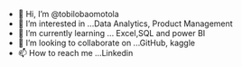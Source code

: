 - 👋 Hi, I’m @tobilobaomotola
- 👀 I’m interested in ...Data Analytics, Product Management
- 🌱 I’m currently learning ... Excel,SQL and power BI
- 💞️ I’m looking to collaborate on ...GitHub, kaggle
- 📫 How to reach me ...Linkedin

<!---
tobilobaomotola/tobilobaomotola is a ✨ special ✨ repository because its `README.md` (this file) appears on your GitHub profile.
You can click the Preview link to take a look at your changes.
--->
